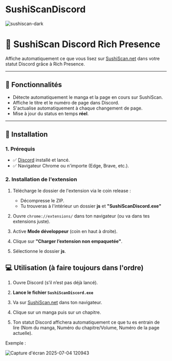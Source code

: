 # SushiScanDiscord
![sushiscan-dark](https://github.com/user-attachments/assets/e4438711-c1aa-4e55-a3aa-3d27630ad851)


# 🍣 SushiScan Discord Rich Presence

Affiche automatiquement ce que vous lisez sur [SushiScan.net](https://sushiscan.net) dans votre statut Discord grâce à Rich Presence.


---

## 📌 Fonctionnalités

- Détecte automatiquement le manga et la page en cours sur SushiScan.
- Affiche le titre et le numéro de page dans Discord.
- S'actualise automatiquement à chaque changement de page.
- Mise à jour du status en temps **réel**.

---

## 🚀 Installation

### 1. Prérequis

- ✅ [Discord](https://discord.com) installé et lancé.
- ✅ Navigateur Chrome ou n'importe (Edge, Brave, etc.).

### 2. Installation de l'extension

1. Télécharge le dossier de l'extension via le coin release :
   - Décompresse le ZIP.
   - Tu trouveras à l'intérieur un dossier **js** et **"SushiScanDiscord.exe"**

2. Ouvre `chrome://extensions/` dans ton navigateur (ou va dans tes extensions juste).
3. Active **Mode développeur** (coin en haut à droite).
4. Clique sur **"Charger l’extension non empaquetée"**.
5. Sélectionne le dossier **js**.

## 💻 Utilisation (à faire toujours dans l'ordre)

1. Ouvre Discord (s’il n’est pas déjà lancé).

2. **Lance le fichier `SushiScanDiscord.exe`**

3. Va sur [SushiScan.net](https://sushiscan.net) dans ton navigateur.

4. Clique sur un manga puis sur un chapitre.

5. Ton statut Discord affichera automatiquement ce que tu es entrain de lire (Nom du manga, Numéro du chapitre/Volume, Numéro de la page actuelle).

Exemple : 

![Capture d'écran 2025-07-04 120943](https://github.com/user-attachments/assets/817a1440-276d-428f-baa0-a762ba1e0992)
